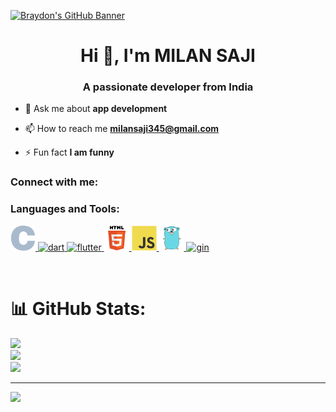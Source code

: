 [![Braydon's GitHub Banner](https://as2.ftcdn.net/v2/jpg/05/02/05/55/1000_F_502055552_pVOQlTlPinx8W5j1RpTsjOMlVKlNZBgf.jpg)](https://Milansaji.io)

<h1 align="center">Hi 👋, I'm MILAN SAJI</h1>
<h3 align="center">A passionate developer from India</h3>

- 💬 Ask me about **app development**

- 📫 How to reach me **milansaji345@gmail.com**

- ⚡ Fun fact **I am funny**

<h3 align="left">Connect with me:</h3>
<p align="left">
</p>

<h3 align="left">Languages and Tools:</h3>
<p align="left"> 
  <a href="https://www.cprogramming.com/" target="_blank" rel="noreferrer"> 
    <img src="https://raw.githubusercontent.com/devicons/devicon/master/icons/c/c-original.svg" alt="c" width="40" height="40"/> 
  </a> 
  <a href="https://dart.dev" target="_blank" rel="noreferrer"> 
    <img src="https://www.vectorlogo.zone/logos/dartlang/dartlang-icon.svg" alt="dart" width="40" height="40"/> 
  </a> 
  <a href="https://flutter.dev" target="_blank" rel="noreferrer"> 
    <img src="https://www.vectorlogo.zone/logos/flutterio/flutterio-icon.svg" alt="flutter" width="40" height="40"/> 
  </a> 
  <a href="https://www.w3.org/html/" target="_blank" rel="noreferrer"> 
    <img src="https://raw.githubusercontent.com/devicons/devicon/master/icons/html5/html5-original-wordmark.svg" alt="html5" width="40" height="40"/> 
  </a> 
  <a href="https://developer.mozilla.org/en-US/docs/Web/JavaScript" target="_blank" rel="noreferrer"> 
    <img src="https://raw.githubusercontent.com/devicons/devicon/master/icons/javascript/javascript-original.svg" alt="javascript" width="40" height="40"/> 
  </a>
  <a href="https://golang.org/" target="_blank" rel="noreferrer"> 
    <img src="https://raw.githubusercontent.com/devicons/devicon/master/icons/go/go-original.svg" alt="go" width="40" height="40"/> 
  </a>
  <a href="https://gin-gonic.com/" target="_blank" rel="noreferrer">
    <img src="https://avatars.githubusercontent.com/u/7894470?s=200&v=4" alt="gin" width="40" height="40"/>
  </a>
</p>

<a target="blank" href="https://kandi.verified.cv/en/verify/56747294690596?ref=email">
  <img src="https://verified-bucket.s3.eu-central-1.amazonaws.com/badge/56747294690596.png" alt="">
</a>

# 📊 GitHub Stats:
![](https://github-readme-stats.vercel.app/api?username=Milansaji&theme=dark&hide_border=false&include_all_commits=false&count_private=false)<br/>
![](https://github-readme-streak-stats.herokuapp.com/?user=Milansaji&theme=dark&hide_border=false)<br/>
![](https://github-readme-stats.vercel.app/api/top-langs/?username=Milansaji&theme=dark&hide_border=false&include_all_commits=false&count_private=false&layout=compact)

---
[![](https://visitcount.itsvg.in/api?id=Milansaji&icon=0&color=0)](https://visitcount.itsvg.in)

<!-- Proudly created with GPRM ( https://gprm.itsvg.in ) -->
